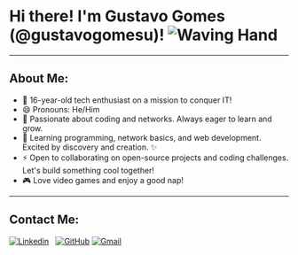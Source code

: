 # Hi there! I'm Gustavo Gomes (@gustavogomesu)! ![Waving Hand](https://giphy.com/gifs/hello-hi-henlo-FAFo1M7EC4gRZ4HETH)

---

## About Me:

- 👋 16-year-old tech enthusiast on a mission to conquer IT!
- 😄 Pronouns: He/Him
- 👀 Passionate about coding and networks. Always eager to learn and grow.
- 🌱 Learning programming, network basics, and web development. Excited by discovery and creation. ✨
- ⚡️ Open to collaborating on open-source projects and coding challenges. Let's build something cool together!
- 🎮 Love video games and enjoy a good nap!

---

## Contact Me:

[![Linkedin](https://img.shields.io/badge/LinkedIn-0077B5?style=for-the-badge&logo=linkedin&logoColor=white)](https://www.linkedin.com/in/gustavo-gomes-a03b76301/)
&nbsp;
[![GitHub](https://img.shields.io/badge/GitHub-100000?style=for-the-badge&logo=github&logoColor=white)](https://github.com/gustavogomesu)
[![Gmail](https://img.shields.io/badge/Gmail-D14836?style=for-the-badge&logo=gmail&logoColor=white)](mailto:gustavogomesu@gmail.com)